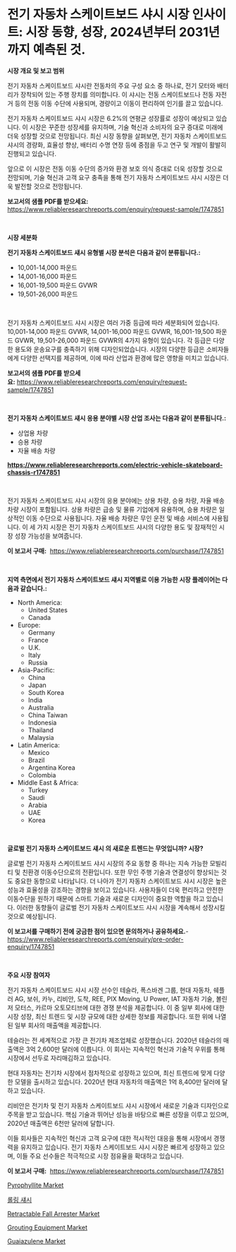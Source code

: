 <p><h1>전기 자동차 스케이트보드 샤시 시장 인사이트: 시장 동향, 성장, 2024년부터 2031년까지 예측된 것.</h1></p><p><strong>시장 개요 및 보고 범위</strong></p>
<p><p>전기 자동차 스케이트보드 샤시란 전동차의 주요 구성 요소 중 하나로, 전기 모터와 배터리가 장착되어 있는 주행 장치를 의미합니다. 이 샤시는 전동 스케이트보드나 전동 자전거 등의 전동 이동 수단에 사용되며, 경량이고 이동이 편리하여 인기를 끌고 있습니다.</p><p>전기 자동차 스케이트보드 샤시 시장은 6.2%의 연평균 성장률로 성장이 예상되고 있습니다. 이 시장은 꾸준한 성장세를 유지하며, 기술 혁신과 소비자의 요구 증대로 미래에 더욱 성장할 것으로 전망됩니다. 최신 시장 동향을 살펴보면, 전기 자동차 스케이트보드 샤시의 경량화, 효율성 향상, 배터리 수명 연장 등에 중점을 두고 연구 및 개발이 활발히 진행되고 있습니다.</p><p>앞으로 이 시장은 전동 이동 수단의 증가와 환경 보호 의식 증대로 더욱 성장할 것으로 전망되며, 기술 혁신과 고객 요구 충족을 통해 전기 자동차 스케이트보드 샤시 시장은 더욱 발전할 것으로 전망됩니다.</p></p>
<p><strong>보고서의 샘플 PDF를 받으세요:</strong> <a href="https://www.reliableresearchreports.com/enquiry/request-sample/1747851">https://www.reliableresearchreports.com/enquiry/request-sample/1747851</a></p>
<p>&nbsp;</p>
<p><strong>시장 세분화</strong></p>
<p><strong>전기 자동차 스케이트보드 섀시 유형별 시장 분석은 다음과 같이 분류됩니다.:</strong></p>
<p><ul><li>10,001-14,000 파운드</li><li>14,001-16,000 파운드</li><li>16,001-19,500 파운드 GVWR</li><li>19,501-26,000 파운드</li></ul></p>
<p>&nbsp;</p>
<p><p>전기 자동차 스케이트보드 샤시 시장은 여러 가중 등급에 따라 세분화되어 있습니다. 10,001-14,000 파운드 GVWR, 14,001-16,000 파운드 GVWR, 16,001-19,500 파운드 GVWR, 19,501-26,000 파운드 GVWR의 4가지 유형이 있습니다. 각 등급은 다양한 용도와 운송요구를 충족하기 위해 디자인되었습니다. 시장의 다양한 등급은 소비자들에게 다양한 선택지를 제공하며, 이에 따라 산업과 환경에 많은 영향을 미치고 있습니다.</p></p>
<p><strong>보고서의 샘플 PDF를 받으세요:</strong>&nbsp;<a href="https://www.reliableresearchreports.com/enquiry/request-sample/1747851">https://www.reliableresearchreports.com/enquiry/request-sample/1747851</a></p>
<p>&nbsp;</p>
<p><strong> 전기 자동차 스케이트보드 섀시 응용 분야별 시장 산업 조사는 다음과 같이 분류됩니다.:</strong></p>
<p><ul><li>상업용 차량</li><li>승용 차량</li><li>자율 배송 차량</li></ul></p>
<p><strong><a href="https://www.reliableresearchreports.com/electric-vehicle-skateboard-chassis-r1747851">https://www.reliableresearchreports.com/electric-vehicle-skateboard-chassis-r1747851</a></strong></p>
<p>&nbsp;</p>
<p><p>전기 자동차 스케이트보드 샤시 시장의 응용 분야에는 상용 차량, 승용 차량, 자율 배송 차량 시장이 포함됩니다. 상용 차량은 급송 및 물류 기업에게 유용하며, 승용 차량은 일상적인 이동 수단으로 사용됩니다. 자율 배송 차량은 무인 운전 및 배송 서비스에 사용됩니다. 이 세 가지 시장은 전기 자동차 스케이트보드 샤시의 다양한 용도 및 잠재적인 시장 성장 가능성을 보여줍니다.</p></p>
<p><strong>이 보고서 구매:</strong>&nbsp; <a href="https://www.reliableresearchreports.com/purchase/1747851">https://www.reliableresearchreports.com/purchase/1747851</a></p>
<p>&nbsp;</p>
<p><strong>지역 측면에서 전기 자동차 스케이트보드 섀시 지역별로 이용 가능한 시장 플레이어는 다음과 같습니다.:</strong></p>
<p><ul>
    <li>
        North America:
        <ul>
            <li>United States</li>
            <li>Canada</li>
        </ul>
    </li>
    <li>
        Europe:
        <ul>
            <li>Germany</li>
            <li>France</li>
            <li>U.K.</li>
            <li>Italy</li>
            <li>Russia</li>
        </ul>
    </li>
    <li>
        Asia-Pacific:
        <ul>
            <li>China</li>
            <li>Japan</li>
            <li>South Korea</li>
            <li>India</li>
            <li>Australia</li>
            <li>China Taiwan</li>
            <li>Indonesia</li>
            <li>Thailand</li>
            <li>Malaysia</li>
        </ul>
    </li>
    <li>
        Latin America:
        <ul>
            <li>Mexico</li>
            <li>Brazil</li>
            <li>Argentina Korea</li>
            <li>Colombia</li>
        </ul>
    </li>
    <li>
        Middle East & Africa:
        <ul>
            <li>Turkey</li>
            <li>Saudi</li>
            <li>Arabia</li>
            <li>UAE</li>
            <li>Korea</li>
        </ul>
    </li>
    </ul></p>
<p>&nbsp;</p>
<p><strong>글로벌 전기 자동차 스케이트보드 섀시 의 새로운 트렌드는 무엇입니까? 시장?</strong></p>
<p><p>글로벌 전기 자동차 스케이트보드 샤시 시장의 주요 동향 중 하나는 지속 가능한 모빌리티 및 친환경 이동수단으로의 전환입니다. 또한 무인 주행 기술과 연결성이 향상되는 것도 중요한 동향으로 나타납니다. 더 나아가 전기 자동차 스케이트보드 샤시 시장은 높은 성능과 효율성을 강조하는 경향을 보이고 있습니다. 사용자들이 더욱 편리하고 안전한 이동수단을 원하기 때문에 스마트 기술과 새로운 디자인이 중요한 역할을 하고 있습니다. 이러한 동향들이 글로벌 전기 자동차 스케이트보드 샤시 시장을 계속해서 성장시킬 것으로 예상됩니다.</p></p>
<p><strong>이 보고서를 구매하기 전에 궁금한 점이 있으면 문의하거나 공유하세요.</strong>- <a href="https://www.reliableresearchreports.com/enquiry/pre-order-enquiry/1747851">https://www.reliableresearchreports.com/enquiry/pre-order-enquiry/1747851</a></p>
<p>&nbsp;</p>
<p><strong>주요 시장 참여자</strong></p>
<p><p>전기 자동차 스케이트보드 샤시 시장 선수인 테슬라, 폭스바겐 그룹, 현대 자동차, 쉐플러 AG, 보쉬, 카누, 리비안, 도착, REE, PIX Moving, U Power, IAT 자동차 기술, 볼린저 모터스, 카르마 오토모티브에 대한 경쟁 분석을 제공합니다. 이 중 일부 회사에 대한 시장 성장, 최신 트렌드 및 시장 규모에 대한 상세한 정보를 제공합니다. 또한 위에 나열된 일부 회사의 매출액을 제공합니다.</p><p>테슬라는 전 세계적으로 가장 큰 전기차 제조업체로 성장했습니다. 2020년 테슬라의 매출액은 3억 2,600만 달러에 이릅니다. 이 회사는 지속적인 혁신과 기술적 우위를 통해 시장에서 선두로 자리매김하고 있습니다.</p><p>현대 자동차는 전기차 시장에서 점차적으로 성장하고 있으며, 최신 트렌드에 맞게 다양한 모델을 출시하고 있습니다. 2020년 현대 자동차의 매출액은 1억 8,400만 달러에 달하고 있습니다.</p><p>리비안은 전기차 및 전기 자동차 스케이트보드 샤시 시장에서 새로운 기술과 디자인으로 주목을 받고 있습니다. 핵심 기술과 뛰어난 성능을 바탕으로 빠른 성장을 이루고 있으며, 2020년 매출액은 6천만 달러에 달합니다.</p><p>이들 회사들은 지속적인 혁신과 고객 요구에 대한 적시적인 대응을 통해 시장에서 경쟁력을 유지하고 있습니다. 전기 자동차 스케이트보드 샤시 시장은 빠르게 성장하고 있으며, 이들 주요 선수들은 적극적으로 시장 점유율을 확대하고 있습니다.</p></p>
<p><strong>이 보고서 구매:</strong>&nbsp;&nbsp;<a href="https://www.reliableresearchreports.com/purchase/1747851">https://www.reliableresearchreports.com/purchase/1747851</a></p>
<p><p><a href="https://issuu.com/reportprime-2/docs/pyrophyllite-market-size-2030.pptx">Pyrophyllite Market</a></p><p><a href="https://github.com/Madalyell456456/Market-Research-Report-List-1/blob/main/239036025707.md">롤링 섀시</a></p><p><a href="https://github.com/gulaimolin/Market-Research-Report-List-4/blob/main/retractable-fall-arrester-market.md">Retractable Fall Arrester Market</a></p><p><a href="https://github.com/mauripalmi/Market-Research-Report-List-2/blob/main/grouting-equipment-market.md">Grouting Equipment Market</a></p><p><a href="https://issuu.com/reportprime-2/docs/guaiazulene-market-size-2030.pptx">Guaiazulene Market</a></p></p>